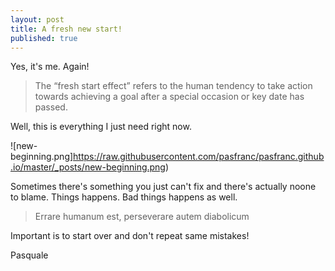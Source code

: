 ```yaml
---
layout: post
title: A fresh new start!
published: true
---
```


Yes, it's me. Again!

> The “fresh start effect” refers to the human tendency to take action towards achieving a goal after a special occasion or key date has passed.

Well, this is everything I just need right now.

![new-beginning.png]https://raw.githubusercontent.com/pasfranc/pasfranc.github.io/master/_posts/new-beginning.png)


Sometimes there's something you just can't fix and there's actually noone to blame. Things happens. Bad things happens as well. 

> Errare humanum est, perseverare autem diabolicum

Important is to start over and don't repeat same mistakes!

Pasquale
